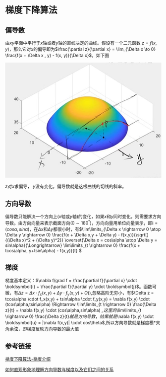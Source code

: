 # 梯度下降算法

## 偏导数

由$xy$平面中平行于$x$轴或者$y$轴的直线决定的曲线。假设有一个二元函数 $z=f(x,y)$，那么它对$x$的偏导即为$\frac{\partial z}{\partial x} = \lim_{\Delta x \to 0} \frac{f(x + \Delta x , y) - f(x, y)}{\Delta x}$，如下图

![z对x求偏导，y没有变化](assets/偏导数.jpg)

$z$对$x$求偏导， $y$没有变化。偏导数就是这根曲线的切线的斜率。

## 方向导数

偏导数只能解决一个方向上($x$轴或$y$轴)的变化，如果$x$和$y$同时变化，则需要求方向导数。由方向向量来表示截面方向($0 \sim 180^°$)，方向向量用单位向量表示，即$\boldsymbol{i} = (cos\alpha, sin\alpha)$，在$\Delta x$和$\Delta y$都很小时，有$\lim\limits_{\Delta x \rightarrow 0 \atop \Delta y \rightarrow 0} \frac{f(x + \Delta x,y + \Delta y) - f(x,y)}{\sqrt[]{(\Delta x)^2 + (\Delta y)^2}} \overset{\Delta x = cos\alpha \atop \Delta y = sin\alpha}{\Longrightarrow} \lim\limits_{t \rightarrow 0} \frac{f(x + tcos\alpha, y+tsin\alpha) - f(x,y)}{t} $ 

## 梯度

梯度基本定义：$\nabla f/grad f = \frac{\partial f}{\partial x} \cdot \boldsymbol{i} + \frac{\partial f}{\partial y} \cdot \boldsymbol{j}$。函数可微，有$\Delta z = \Delta x \cdot f_x(x,y) + \Delta y \cdot f_y(x,y) + O()$,忽略高阶无穷小，有$\Delta z = tcos\alpha \cdot f_x(x,y) + tsin\alpha \cdot f_y(x,y) = \nabla f(x,y) \cdot (tcos\alpha,tsin\alpha) \Rightarrow \lim\limits_{t \rightarrow 0} \frac{\Delta z}{t} = \nabla f(x,y) \cdot (cos\alpha,sin\alpha) $,这里的$\lim\limits_{t \rightarrow 0} \frac{\Delta z}{t}$就是方向导数，结果就是$\nabla f(x,y) \cdot \boldsymbol{u}  = |\nabla f(x,y)| \cdot cos\theta$,所以方向导数就是梯度模*夹角余弦，即梯度反映方向导数的最大值

## 参考链接

[梯度下降算法-梯度介绍](https://www.bilibili.com/video/BV1uP411572u/?spm_id_from=333.999.0.0&vd_source=dcf112f2615a3a392c3d19adbdc40193)

[如何直观形象地理解方向导数与梯度以及它们之间的关系](https://www.zhihu.com/question/36301367/answer/156102040)



